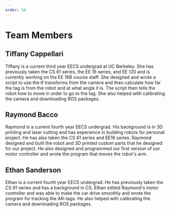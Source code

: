 ```yaml
---
order: 50
---
```


# Team Members

## Tiffany Cappellari

Tiffany is a current third year EECS undergrad at UC Berkeley. She has previously taken the CS 61 series, the EE 16 series, and EE 120 and is currently working on the EE 16B course staff.
She designed and wrote a script to use the tf transforms from the camera and then calculate how far the tag is from the robot and at what angle it is. The script then tells the robot how to move in order to go to the tag. She also helped with calibrating the camera and downloading ROS packages.

## Raymond Bacco

Raymond is a current fourth year EECS undergrad. His background is in 3D printing and laser cutting and has experience in building robots for personal project. He has also taken the CS 61 series and EE16 series.
Raymond designed and built the robot and 3D printed custom parts that he designed for our project. He also designed and programmed our first version of our motor controller and wrote the program that moves the robot's arm.  

## Ethan Sanderson

Ethan is a current fourth year EECS undergrad. He has previously taken the CS 61 series and has a background in CS. 
Ethan edited Raymond's motor controller and was able to make the car drive smoothly and wrote the program for tracking the AR-tags. He also helped with calibrating the camera and downloading ROS packages.
